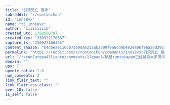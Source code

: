 ```yaml
---
title: "引流死亡 宿命"
subreddit: "r/runtonihon"
id: "1nns8vx"
name: "t3_1nns8vx"
author: "iiiiiiiiib"
created_utc: 1758560797
created_key: "250922170637"
capture_ts: "250927160455"
content_sha256: "b4d5eae110cb7369da6232ab2509fea6cd9b482ea06f96a26d2927ba9726da7d"
permalink: "https://reddit.com/r/runtonihon/comments/1nns8vx/引流死亡_宿命/"
url: "/r/runEuropaAlliance/comments/1lqoao1/隔壁runtojapan已经被巨大多简中墙内引流一级小号变成脑残问问版了_本sub还会远吗/"
domain: ""
ups: 7
upvote_ratio: 1.0
num_comments: 2
link_flair_text: ""
link_flair_css_class: ""
over_18: false
is_self: false
---
```


